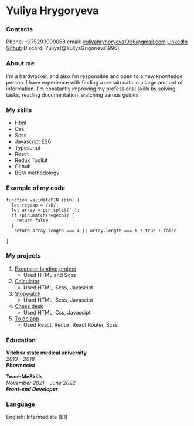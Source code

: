 # Yuliya Hrygoryeva

### Contacts

Phone: +375293099068
email: yuliyahryhoryeva1996@gmail.com
[LinkedIn](https://www.linkedin.com/in/yuliya-hryhoryeva-567837244/) 
[Github](https://github.com/YuliyaGrigorieva1996)
Discord: Yuliya(@YuliyaGrigorieva1996)

### About me

I'm a hardworker, and also I'm responsible and open to a new knowledge person. I have experience with finding a certain data in a large amount of information. I'm constantly improving my professional skills by solving tasks, reading documentation, watching varous guides.

### My skills

* Html
* Css
* Scss
* Javascript ES6
* Typescript
* React
* Redux Toolkit
* Github
* BEM methodology

### Example of my code

```
function validatePIN (pin) {
  let regexp = /\D/;
  let array = pin.split('');
  if (pin.match(regexp)) {
    return false
  }
   return array.length === 4 || array.length === 6 ? true : false

}
```

### My projects

1. [Excursion landing project](https://github.com/YuliyaGrigorieva1996/html_css_project)
    - Used HTML and Scss
3. [Calculator](https://github.com/YuliyaGrigorieva1996/Calculator)
    - Used HTML, Scss, Javascipt
5. [Stopwatch](https://github.com/YuliyaGrigorieva1996/stopwatch)
    - Used HTML, Scss, Javascipt
6. [Chess desk](https://github.com/YuliyaGrigorieva1996/Chess-desk)
    - Used HTML, Css, Javascipt
8. [To do app](https://github.com/YuliyaGrigorieva1996/to-do-project)
    - Used React, Redux, React Router, Scss

### Education

**Vitebsk state medical university**  
*2013 - 2018*  
***Pharmacist***  

**TeachMeSkills**  
*November 2021 - June 2022*  
***Front-end Developer***

### Language

English: Intermediate (B1)
